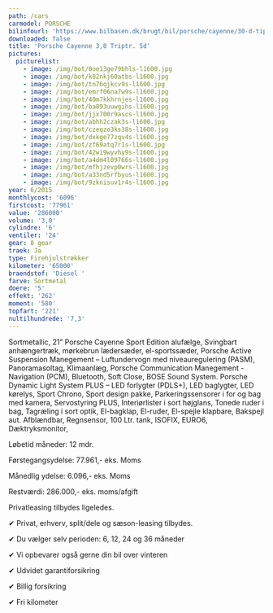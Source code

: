 ```yaml
---
path: /cars
carmodel: PORSCHE
bilinfourl: 'https://www.bilbasen.dk/brugt/bil/porsche/cayenne/30-d-tiptr-5d/4190359'
downloaded: false
title: 'Porsche Cayenne 3,0 Triptr. 5d'
pictures:
  picturelist:
    - image: /img/bot/0oe13ge79bhls-l1600.jpg
    - image: /img/bot/k82nkj60atbs-l1600.jpg
    - image: /img/bot/tn76qjkcv9s-l1600.jpg
    - image: /img/bot/emrf06na7w9s-l1600.jpg
    - image: /img/bot/40m7kkhrnjes-l1600.jpg
    - image: /img/bot/ba893uuwgihs-l1600.jpg
    - image: /img/bot/jjx700r9ascs-l1600.jpg
    - image: /img/bot/abhh2czak3s-l1600.jpg
    - image: /img/bot/czeqzo3ks38s-l1600.jpg
    - image: /img/bot/dxkge77zqv4s-l1600.jpg
    - image: /img/bot/zf69atq7r1s-l1600.jpg
    - image: /img/bot/42wi9wyvhy9s-l1600.jpg
    - image: /img/bot/a4dm4l09766s-l1600.jpg
    - image: /img/bot/mfhjzevp0wrs-l1600.jpg
    - image: /img/bot/a33nd5rfbyus-l1600.jpg
    - image: /img/bot/9zknisuv1r4s-l1600.jpg
year: 6/2015
monthlycost: '6096'
firstcost: '77961'
value: '286000'
volume: '3,0'
cylindre: '6'
ventiler: '24'
gear: 8 gear
traek: Ja
type: Firehjulstrækker
kilometer: '65000'
braendstof: 'Diesel '
farve: Sortmetal
doere: '5'
effekt: '262'
moment: '580'
topfart: '221'
nultilhundrede: '7,3'
---
```

Sortmetallic, 21” Porsche Cayenne Sport Edition alufælge, Svingbart anhængertræk, mørkebrun lædersæder, el-sportssæder, Porsche Active Suspension Manegement – Luftundervogn med niveauregulering (PASM), Panoramasoltag, Klimaanlæg, Porsche Communication Manegement -Navigation (PCM), Bluetooth, Soft Close, BOSE Sound System. Porsche Dynamic Light System PLUS – LED forlygter (PDLS+), LED baglygter, LED kørelys, Sport Chrono, Sport design pakke, Parkeringssensorer i for og bag med kamera, Servostyring PLUS, Interiørlister i sort højglans, Tonede ruder i bag, Tagræling i sort optik, El-bagklap, El-ruder, El-spejle klapbare, Bakspejl aut. Afblændbar, Regnsensor, 100 Ltr. tank, ISOFIX, EURO6, Dæktryksmonitor, 



Løbetid måneder: 12 mdr.



Førstegangsydelse: 77.961,- eks. Moms 

Månedlig ydelse: 6.096,- eks. Moms

Restværdi: 286.000,- eks. moms/afgift



Privatleasing tilbydes ligeledes.



✔ Privat, erhverv, split/dele og sæson-leasing tilbydes. 

✔ Du vælger selv perioden: 6, 12, 24 og 36 måneder

✔ Vi opbevarer også gerne din bil over vinteren 

✔ Udvidet garantiforsikring   

✔ Billig forsikring 

✔ Fri kilometer
